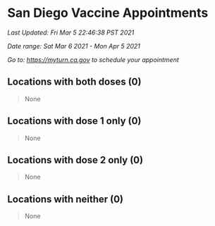# San Diego Vaccine Appointments
*Last Updated: Fri Mar 5 22:46:38 PST 2021*

*Date range: Sat Mar 6 2021 - Mon Apr 5 2021*

*Go to: <https://myturn.ca.gov> to schedule your appointment*


## Locations with both doses (0)

>None

## Locations with dose 1 only (0)

>None

## Locations with dose 2 only (0)

>None

## Locations with neither (0)

>None

